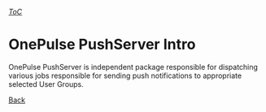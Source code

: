[_ToC_](../push-server.md)

# OnePulse PushServer Intro

OnePulse PushServer is independent package responsible for dispatching various jobs responsible for sending push notifications to appropriate selected User Groups.



[Back](../push-server.md)
